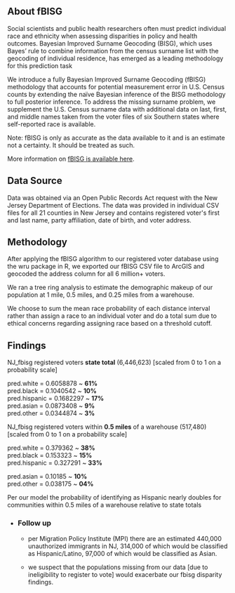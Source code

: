 
## About fBISG
Social scientists and public health researchers often must predict individual race and ethnicity when assessing disparities in policy and health outcomes. Bayesian Improved Surname Geocoding (BISG), which uses Bayes’ rule to combine information from the census surname list with the geocoding of individual residence, has emerged as a leading methodology for this prediction task 

We introduce a fully Bayesian Improved Surname Geocoding (fBISG) methodology that accounts for potential measurement error in U.S. Census counts by extending the naïve Bayesian inference of the BISG methodology to full posterior inference. To address the missing surname problem, we supplement the U.S. Census surname data with additional data on last, first, and middle names taken from the voter files of six Southern states where self-reported race is available.

Note: fBISG is only as accurate as the data available to it and is an estimate not a certainty. It should be treated as such.

More information on [fBISG is available here](https://www.science.org/doi/10.1126/sciadv.adc9824). 

## Data Source

Data was obtained via an Open Public Records Act request with the New Jersey Department of Elections. The data was provided in individual CSV files for all 21 counties in New Jersey and contains registered voter's first and last name, party affiliation, date of birth, and voter address. 

## Methodology

After applying the fBISG algorithm to our registered voter database using the wru package in R, we exported our fBISG CSV file to ArcGIS and geocoded the address column for all 6 million+ voters. 

We ran a tree ring analysis to estimate the demographic makeup of our population at 1 mile, 0.5 miles, and 0.25 miles from a warehouse. 

We choose to sum the mean race probability of each distance interval rather than assign a race to an individual voter and do a total sum due to ethical concerns regarding assigning race based on a threshold cutoff.

## Findings

 NJ_fbisg registered voters **state total** (6,446,623) [scaled from 0 to 1 on a probability scale] 

 pred.white            = 0.6058878  ~ **61%**   
 pred.black            = 0.1040542  ~ **10%**   
 pred.hispanic         = 0.1682297  ~ **17%**   
 pred.asian            = 0.0873408  ~ **9%**  
 pred.other            = 0.0344874  ~ **3%**  

 NJ_fbisg registered voters within **0.5 miles** of a warehouse (517,480) [scaled from 0 to 1 on a probability scale] 

 pred.white            = 0.379362  ~ **38%**   
 pred.black            = 0.153323  ~ **15%**   
 pred.hispanic         = 0.327291  ~ **33%**
 
 pred.asian            = 0.10185   ~ **10%**   
 pred.other            = 0.038175  ~ **04%**   

Per our model the probability of identifying as Hispanic nearly doubles for communities within 0.5 miles of a warehouse relative to state totals

- ### Follow up
  - per Migration Policy Institute (MPI) there are an estimated 440,000 unauthorized immigrants in NJ, 314,000 of which would be classified as Hispanic/Latino, 97,000 of which would be classified as Asian.

  -  we suspect that the populations missing from our data [due to ineligibility to register to vote] would  exacerbate our fbisg disparity findings. 
